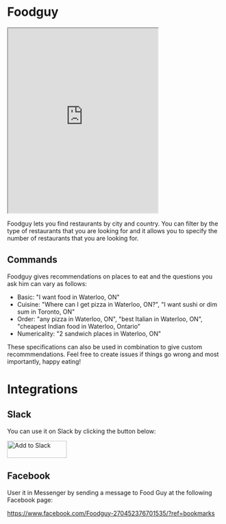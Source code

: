 # Foodguy

<iframe
    width="350"
    height="430"
    src="https://console.api.ai/api-client/demo/embedded/07a46dba-9a2c-4f99-874c-47afc4f78390">
</iframe>

Foodguy lets you find restaurants by city and country. You can filter by the type of restaurants that you are looking for and it allows you to specify the number of restaurants that you are looking for.

## Commands

Foodguy gives recommendations on places to eat and the questions you ask him can vary as follows:

* Basic: "I want food in Waterloo, ON"
* Cuisine: "Where can I get pizza in Waterloo, ON?", "I want sushi or dim sum in Toronto, ON"
* Order: "any pizza in Waterloo, ON", "best Italian in Waterloo, ON", "cheapest Indian food in Waterloo, Ontario"
* Numericality: "2 sandwich places in Waterloo, ON"

These specifications can also be used in combination to give custom recommmendations. Feel free to create issues if things go wrong and most importantly, happy eating!

# Integrations

## Slack

You can use it on Slack by clicking the button below:

<a href="https://slack.com/oauth/authorize?scope=bot&client_id=97419817974.147523572753"><img alt="Add to Slack" height="40" width="139" src="https://platform.slack-edge.com/img/add_to_slack.png" srcset="https://platform.slack-edge.com/img/add_to_slack.png 1x, https://platform.slack-edge.com/img/add_to_slack@2x.png 2x" /></a>

## Facebook

User it in Messenger by sending a message to Food Guy at the following Facebook page:

https://www.facebook.com/Foodguy-270452376701535/?ref=bookmarks
